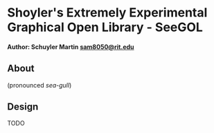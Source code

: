 # Shoyler's Extremely Experimental Graphical Open Library - SeeGOL
#### Author:  Schuyler Martin <sam8050@rit.edu>

## About
(pronounced _sea-gull_)

## Design
TODO
